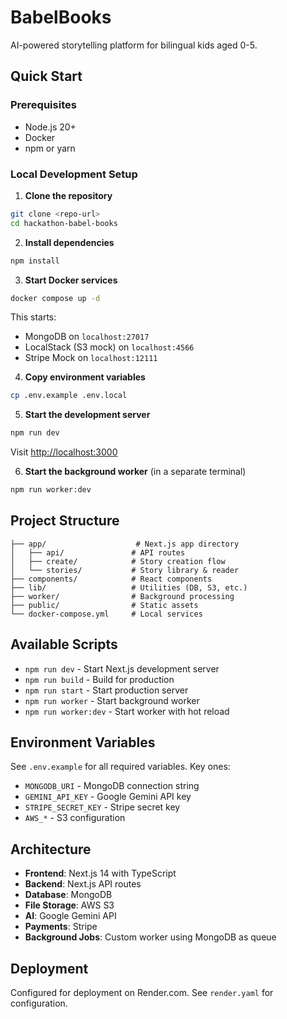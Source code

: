 # BabelBooks

AI-powered storytelling platform for bilingual kids aged 0-5.

## Quick Start

### Prerequisites
- Node.js 20+
- Docker
- npm or yarn

### Local Development Setup

1. **Clone the repository**
```bash
git clone <repo-url>
cd hackathon-babel-books
```

2. **Install dependencies**
```bash
npm install
```

3. **Start Docker services**
```bash
docker compose up -d
```

This starts:
- MongoDB on `localhost:27017`
- LocalStack (S3 mock) on `localhost:4566`
- Stripe Mock on `localhost:12111`

4. **Copy environment variables**
```bash
cp .env.example .env.local
```

5. **Start the development server**
```bash
npm run dev
```

Visit [http://localhost:3000](http://localhost:3000)

6. **Start the background worker** (in a separate terminal)
```bash
npm run worker:dev
```

## Project Structure

```
├── app/                    # Next.js app directory
│   ├── api/               # API routes
│   ├── create/            # Story creation flow
│   └── stories/           # Story library & reader
├── components/            # React components
├── lib/                   # Utilities (DB, S3, etc.)
├── worker/                # Background processing
├── public/                # Static assets
└── docker-compose.yml     # Local services
```

## Available Scripts

- `npm run dev` - Start Next.js development server
- `npm run build` - Build for production
- `npm run start` - Start production server
- `npm run worker` - Start background worker
- `npm run worker:dev` - Start worker with hot reload

## Environment Variables

See `.env.example` for all required variables. Key ones:
- `MONGODB_URI` - MongoDB connection string
- `GEMINI_API_KEY` - Google Gemini API key
- `STRIPE_SECRET_KEY` - Stripe secret key
- `AWS_*` - S3 configuration

## Architecture

- **Frontend**: Next.js 14 with TypeScript
- **Backend**: Next.js API routes
- **Database**: MongoDB
- **File Storage**: AWS S3
- **AI**: Google Gemini API
- **Payments**: Stripe
- **Background Jobs**: Custom worker using MongoDB as queue

## Deployment

Configured for deployment on Render.com. See `render.yaml` for configuration.